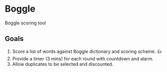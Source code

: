 # Boggle

Boggle scoring tool

## Goals

1. Score a list of words against Boggle dictionary and scoring scheme. 👍
1. Provide a timer (3 mins) for each round with countdown and alarm.
1. Allow duplicates to be selected and discounted.
